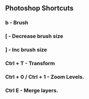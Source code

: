 ## Photoshop Shortcuts

### b - Brush
### [ - Decrease brush size
### ] - Inc brush size
### Ctrl + T - Transform
### Ctrl + 0 / Ctrl + 1 - Zoom Levels.
### Ctrl E - Merge layers.